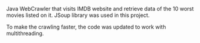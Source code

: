 Java WebCrawler that visits IMDB website and retrieve data of the 10 worst movies listed on it.
JSoup library was used in this project.

To make the crawling faster, the code was updated to work with multithreading.